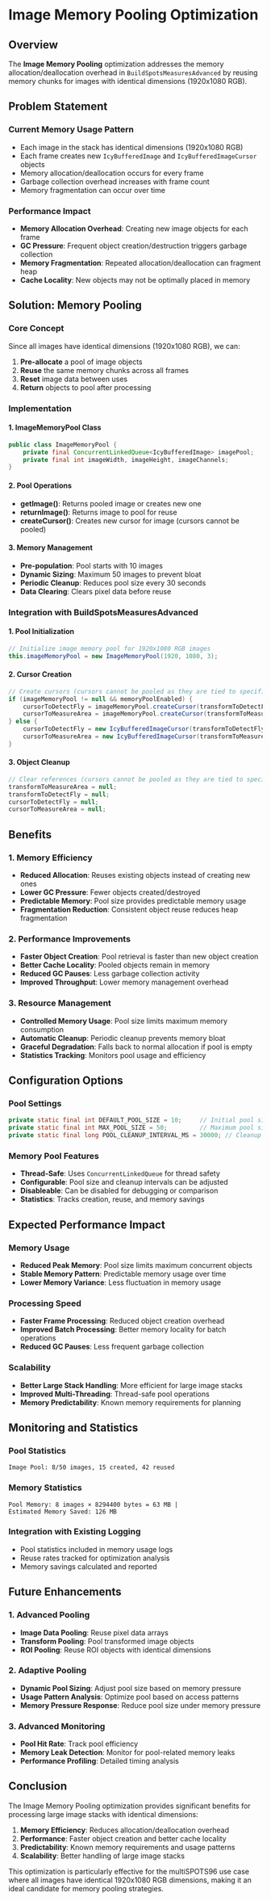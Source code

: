 # Image Memory Pooling Optimization

## Overview

The **Image Memory Pooling** optimization addresses the memory allocation/deallocation overhead in `BuildSpotsMeasuresAdvanced` by reusing memory chunks for images with identical dimensions (1920x1080 RGB).

## Problem Statement

### Current Memory Usage Pattern
- Each image in the stack has identical dimensions (1920x1080 RGB)
- Each frame creates new `IcyBufferedImage` and `IcyBufferedImageCursor` objects
- Memory allocation/deallocation occurs for every frame
- Garbage collection overhead increases with frame count
- Memory fragmentation can occur over time

### Performance Impact
- **Memory Allocation Overhead**: Creating new image objects for each frame
- **GC Pressure**: Frequent object creation/destruction triggers garbage collection
- **Memory Fragmentation**: Repeated allocation/deallocation can fragment heap
- **Cache Locality**: New objects may not be optimally placed in memory

## Solution: Memory Pooling

### Core Concept
Since all images have identical dimensions (1920x1080 RGB), we can:
1. **Pre-allocate** a pool of image objects
2. **Reuse** the same memory chunks across all frames
3. **Reset** image data between uses
4. **Return** objects to pool after processing

### Implementation

#### 1. ImageMemoryPool Class
```java
public class ImageMemoryPool {
    private final ConcurrentLinkedQueue<IcyBufferedImage> imagePool;
    private final int imageWidth, imageHeight, imageChannels;
}
```

#### 2. Pool Operations
- **getImage()**: Returns pooled image or creates new one
- **returnImage()**: Returns image to pool for reuse
- **createCursor()**: Creates new cursor for image (cursors cannot be pooled)

#### 3. Memory Management
- **Pre-population**: Pool starts with 10 images
- **Dynamic Sizing**: Maximum 50 images to prevent bloat
- **Periodic Cleanup**: Reduces pool size every 30 seconds
- **Data Clearing**: Clears pixel data before reuse

### Integration with BuildSpotsMeasuresAdvanced

#### 1. Pool Initialization
```java
// Initialize image memory pool for 1920x1080 RGB images
this.imageMemoryPool = new ImageMemoryPool(1920, 1080, 3);
```

#### 2. Cursor Creation
```java
// Create cursors (cursors cannot be pooled as they are tied to specific images)
if (imageMemoryPool != null && memoryPoolEnabled) {
    cursorToDetectFly = imageMemoryPool.createCursor(transformToDetectFly);
    cursorToMeasureArea = imageMemoryPool.createCursor(transformToMeasureArea);
} else {
    cursorToDetectFly = new IcyBufferedImageCursor(transformToDetectFly);
    cursorToMeasureArea = new IcyBufferedImageCursor(transformToMeasureArea);
}
```

#### 3. Object Cleanup
```java
// Clear references (cursors cannot be pooled as they are tied to specific images)
transformToMeasureArea = null;
transformToDetectFly = null;
cursorToDetectFly = null;
cursorToMeasureArea = null;
```

## Benefits

### 1. Memory Efficiency
- **Reduced Allocation**: Reuses existing objects instead of creating new ones
- **Lower GC Pressure**: Fewer objects created/destroyed
- **Predictable Memory**: Pool size provides predictable memory usage
- **Fragmentation Reduction**: Consistent object reuse reduces heap fragmentation

### 2. Performance Improvements
- **Faster Object Creation**: Pool retrieval is faster than new object creation
- **Better Cache Locality**: Pooled objects remain in memory
- **Reduced GC Pauses**: Less garbage collection activity
- **Improved Throughput**: Lower memory management overhead

### 3. Resource Management
- **Controlled Memory Usage**: Pool size limits maximum memory consumption
- **Automatic Cleanup**: Periodic cleanup prevents memory bloat
- **Graceful Degradation**: Falls back to normal allocation if pool is empty
- **Statistics Tracking**: Monitors pool usage and efficiency

## Configuration Options

### Pool Settings
```java
private static final int DEFAULT_POOL_SIZE = 10;     // Initial pool size
private static final int MAX_POOL_SIZE = 50;         // Maximum pool size
private static final long POOL_CLEANUP_INTERVAL_MS = 30000; // Cleanup interval
```

### Memory Pool Features
- **Thread-Safe**: Uses `ConcurrentLinkedQueue` for thread safety
- **Configurable**: Pool size and cleanup intervals can be adjusted
- **Disableable**: Can be disabled for debugging or comparison
- **Statistics**: Tracks creation, reuse, and memory savings

## Expected Performance Impact

### Memory Usage
- **Reduced Peak Memory**: Pool size limits maximum concurrent objects
- **Stable Memory Pattern**: Predictable memory usage over time
- **Lower Memory Variance**: Less fluctuation in memory usage

### Processing Speed
- **Faster Frame Processing**: Reduced object creation overhead
- **Improved Batch Processing**: Better memory locality for batch operations
- **Reduced GC Pauses**: Less frequent garbage collection

### Scalability
- **Better Large Stack Handling**: More efficient for large image stacks
- **Improved Multi-Threading**: Thread-safe pool operations
- **Memory Predictability**: Known memory requirements for planning

## Monitoring and Statistics

### Pool Statistics
```
Image Pool: 8/50 images, 15 created, 42 reused
```

### Memory Statistics
```
Pool Memory: 8 images × 8294400 bytes = 63 MB | 
Estimated Memory Saved: 126 MB
```

### Integration with Existing Logging
- Pool statistics included in memory usage logs
- Reuse rates tracked for optimization analysis
- Memory savings calculated and reported

## Future Enhancements

### 1. Advanced Pooling
- **Image Data Pooling**: Reuse pixel data arrays
- **Transform Pooling**: Pool transformed image objects
- **ROI Pooling**: Reuse ROI objects with identical dimensions

### 2. Adaptive Pooling
- **Dynamic Pool Sizing**: Adjust pool size based on memory pressure
- **Usage Pattern Analysis**: Optimize pool based on access patterns
- **Memory Pressure Response**: Reduce pool size under memory pressure

### 3. Advanced Monitoring
- **Pool Hit Rate**: Track pool efficiency
- **Memory Leak Detection**: Monitor for pool-related memory leaks
- **Performance Profiling**: Detailed timing analysis

## Conclusion

The Image Memory Pooling optimization provides significant benefits for processing large image stacks with identical dimensions:

1. **Memory Efficiency**: Reduces allocation/deallocation overhead
2. **Performance**: Faster object creation and better cache locality
3. **Predictability**: Known memory requirements and usage patterns
4. **Scalability**: Better handling of large image stacks

This optimization is particularly effective for the multiSPOTS96 use case where all images have identical 1920x1080 RGB dimensions, making it an ideal candidate for memory pooling strategies. 